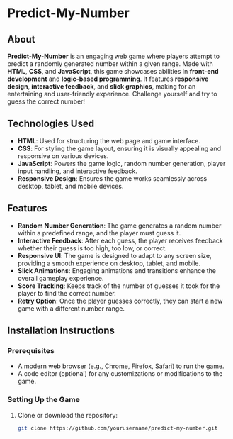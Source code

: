 # Predict-My-Number

## About
**Predict-My-Number** is an engaging web game where players attempt to predict a randomly generated number within a given range. Made with **HTML**, **CSS**, and **JavaScript**, this game showcases abilities in **front-end development** and **logic-based programming**. It features **responsive design**, **interactive feedback**, and **slick graphics**, making for an entertaining and user-friendly experience. Challenge yourself and try to guess the correct number!

## Technologies Used
- **HTML**: Used for structuring the web page and game interface.
- **CSS**: For styling the game layout, ensuring it is visually appealing and responsive on various devices.
- **JavaScript**: Powers the game logic, random number generation, player input handling, and interactive feedback.
- **Responsive Design**: Ensures the game works seamlessly across desktop, tablet, and mobile devices.

## Features
- **Random Number Generation**: The game generates a random number within a predefined range, and the player must guess it.
- **Interactive Feedback**: After each guess, the player receives feedback whether their guess is too high, too low, or correct.
- **Responsive UI**: The game is designed to adapt to any screen size, providing a smooth experience on desktop, tablet, and mobile.
- **Slick Animations**: Engaging animations and transitions enhance the overall gameplay experience.
- **Score Tracking**: Keeps track of the number of guesses it took for the player to find the correct number.
- **Retry Option**: Once the player guesses correctly, they can start a new game with a different number range.

## Installation Instructions

### Prerequisites
- A modern web browser (e.g., Chrome, Firefox, Safari) to run the game.
- A code editor (optional) for any customizations or modifications to the game.

### Setting Up the Game
1. Clone or download the repository:
   ```bash
   git clone https://github.com/yourusername/predict-my-number.git
